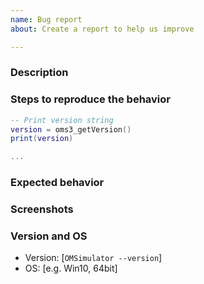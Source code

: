 ```yaml
---
name: Bug report
about: Create a report to help us improve

---
```


### Description

<!--- A clear and concise description of what the bug is. -->

### Steps to reproduce the behavior

<!--- This could either be a list of actions or a script file (e.g. Lua). -->

```Lua
-- Print version string
version = oms3_getVersion()
print(version)

...
```

### Expected behavior

<!--- A clear and concise description of what you expected to happen. -->

### Screenshots

<!--- If applicable, add screenshots to help explain your problem. -->

### Version and OS

<!--- Please complete the following information. -->

- Version: [`OMSimulator --version`]
- OS: [e.g. Win10, 64bit]
